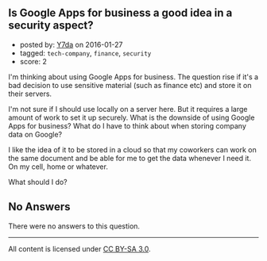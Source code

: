 ## Is Google Apps for business a good idea in a security aspect?

- posted by: [Y7da](https://stackexchange.com/users/7606896/y7da) on 2016-01-27
- tagged: `tech-company`, `finance`, `security`
- score: 2

I'm thinking about using Google Apps for business. The question rise if it's a bad decision to use sensitive material (such as finance etc) and store it on their servers.

I'm not sure if I should use locally on a server here. But it requires a large amount of work to set it up securely.
What is the downside of using Google Apps for business? What do I have to think about when storing company data on Google?

I like the idea of it to be stored in a cloud so that my coworkers can work on the same document and be able for me to get the data whenever I need it. On my cell, home or whatever.

What should I do?

## No Answers

There were no answers to this question.


---

All content is licensed under [CC BY-SA 3.0](https://creativecommons.org/licenses/by-sa/3.0/).
